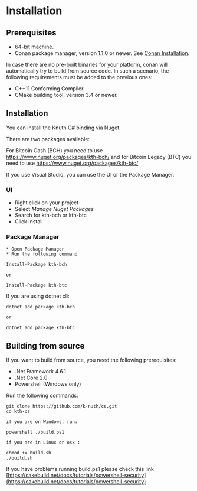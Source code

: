 # Installation

## Prerequisites

* 64-bit machine.
* Conan package manager, version 1.1.0 or newer. See [Conan Installation](http://docs.conan.io/en/latest/installation.html#install-with-pip-recommended).

In case there are no pre-built binaries for your platform, conan will automatically try to build from source code. In such a scenario, the following requirements must be added to the previous ones:

* C++11 Conforming Compiler.
* CMake building tool, version 3.4 or newer.

## Installation

You can install the Knuth C# binding via Nuget.

There are two packages available:

For Bitcoin Cash (BCH) you need to use  https://www.nuget.org/packages/kth-bch/ 
and for Bitcoin Legacy (BTC) you need to use https://www.nuget.org/packages/kth-btc/

If you use Visual Studio, you can use the UI or the Package Manager.

### UI

 * Right click on your project
 * Select *Manage Nuget Packages*
 * Search for kth-bch or kth-btc
 * Click Install

### Package Manager

    * Open Package Manager 
    * Run the following command

```
Install-Package kth-bch 

or

Install-Package kth-btc 
```

If you are using dotnet cli:

```
dotnet add package kth-bch 

or

dotnet add package kth-btc
```

## Building from source

If you want to build from source, you need the following prerequisites:

* .Net Framework 4.6.1
* .Net Core 2.0
* Powershell (Windows only)

Run the following commands:

```
git clone https://github.com/k-nuth/cs.git
cd kth-cs

if you are on Windows, run:

powershell ./build.ps1

if you are in Linux or osx :

chmod +x build.sh
./build.sh

```

If you have problems running build.ps1 please check this link 
[https://cakebuild.net/docs/tutorials/powershell-security](https://cakebuild.net/docs/tutorials/powershell-security)
